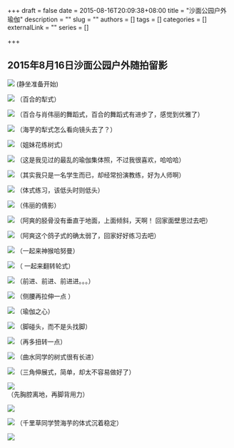 +++
draft = false
date = 2015-08-16T20:09:38+08:00
title = "沙面公园户外瑜伽"
description = ""
slug = ""
authors = []
tags = []
categories = []
externalLink = ""
series = []

+++



## **2015年8月16日沙面公园户外随拍留影**



![](https://raw.githubusercontent.com/lshcool/pic/master/202112131626203.jpg)
(静坐准备开始)



![](https://raw.githubusercontent.com/lshcool/pic/master/202112131626205.jpg)
（百合的犁式）

![](https://raw.githubusercontent.com/lshcool/pic/master/202112131626206.jpg)
（百合与肖伟丽的舞蹈式，百合的舞蹈式有进步了，感觉到优雅了）



![](https://raw.githubusercontent.com/lshcool/pic/master/202112131626207.jpg)
（海芋的犁式怎么看向镜头去了？）

![](https://raw.githubusercontent.com/lshcool/pic/master/202112131626208.jpg)
（姐妹花练树式）

![](https://raw.githubusercontent.com/lshcool/pic/master/202112131626209.jpg)
（这是我见过的最乱的瑜伽集体照，不过我很喜欢，哈哈哈）

![](https://raw.githubusercontent.com/lshcool/pic/master/202112131626210.jpg)
（其实我只是一名学生而已，却经常扮演教练，好为人师啊）

![](https://raw.githubusercontent.com/lshcool/pic/master/202112131626211.jpg)
（体式练习，该低头时则低头）

![](https://raw.githubusercontent.com/lshcool/pic/master/202112131626212.jpg)
（伟丽的倩影）

![](https://raw.githubusercontent.com/lshcool/pic/master/202112131626213.jpg)
（阿爽的胫骨没有垂直于地面，上面倾斜，天啊！ 回家面壁思过去吧）

![](https://raw.githubusercontent.com/lshcool/pic/master/202112131626214.jpg)
（阿爽这个鸽子式的确太弱了，回家好好练习去吧）    

![](https://raw.githubusercontent.com/lshcool/pic/master/202112131626215.jpg)
（一起来神猴哈努曼）

![](https://raw.githubusercontent.com/lshcool/pic/master/202112131626216.jpg)
（ 一起来翻转轮式）

![](https://raw.githubusercontent.com/lshcool/pic/master/202112131626217.jpg)
（前进、前进、前进进。。。）

![](https://raw.githubusercontent.com/lshcool/pic/master/202112131626218.jpg)
（侧腰再拉伸一点 ）

![](https://raw.githubusercontent.com/lshcool/pic/master/202112131626219.jpg)
（瑜伽之心）

![](https://raw.githubusercontent.com/lshcool/pic/master/202112131626220.jpg)
（脚碰头，而不是头找脚）

![](https://raw.githubusercontent.com/lshcool/pic/master/202112131626221.jpg)
（再多扭转一点）

![](https://raw.githubusercontent.com/lshcool/pic/master/202112131626222.jpg)
（曲水同学的树式很有长进）

![](https://raw.githubusercontent.com/lshcool/pic/master/202112131626223.jpg)
（三角伸展式，简单，却太不容易做好了）

![](https://raw.githubusercontent.com/lshcool/pic/master/202112131626225.jpg)   
（先胸腔离地，再脚背用力）

![](https://raw.githubusercontent.com/lshcool/pic/master/202112131626226.jpg)

![](https://raw.githubusercontent.com/lshcool/pic/master/202112131626227.jpg)
（千里草同学赞海芋的体式沉着稳定）

![](https://raw.githubusercontent.com/lshcool/pic/master/202112131626228.jpg)   